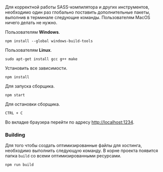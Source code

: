 Для корректной работы SASS-компилятора и других инструментов, необходимо один
раз глобально поставить дополнительные пакеты, выполнив в терминале следующие
команды. Пользователям MacOS ничего делать не нужно.

Пользователям **Windows**.

```shell
npm install --global windows-build-tools
```

Пользователям **Linux**.

```shell
sudo apt-get install gcc g++ make
```

Установить все зависимости.

```shell
npm install
```

Для запуска сборщика.

```shell
npm start
```

Для остановки сборщика.

```shell
CTRL + C
```

Во вкладке браузера перейти по адресу
[http://localhost:1234](http://localhost:1234).

### Building

Для того чтобы создать оптимизированные файлы для хостинга, необходимо выполнить
следующую команду. В корне проекта появится папка `build` со всеми
оптимизированными ресурсами.

```shell
npm run build
```
